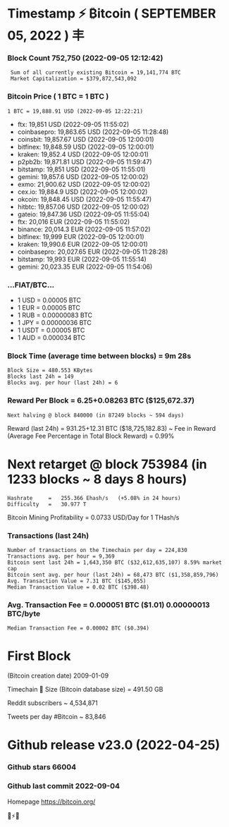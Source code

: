 # Timestamp ⚡ ₿itcoin ( SEPTEMBER 05, 2022 ) 丰
### Block Count	752,750 (2022-09-05 12:12:42)
     Sum of all currently existing Bitcoin = 19,141,774 BTC
     Market Capitalization = $379,872,543,092
### Bitcoin Price ( 1 BTC = 1 BTC )
	1 BTC = 19,888.91 USD (2022-09-05 12:22:21)
- ftx: 19,851 USD (2022-09-05 11:55:02)
- coinbasepro: 19,863.65 USD (2022-09-05 11:28:48)
- coinsbit: 19,857.67 USD (2022-09-05 12:00:01)
- bitfinex: 19,848.59 USD (2022-09-05 12:00:01)
- kraken: 19,852.4 USD (2022-09-05 12:00:01)
- p2pb2b: 19,871.81 USD (2022-09-05 11:59:47)
- bitstamp: 19,851 USD (2022-09-05 11:55:01)
- gemini: 19,857.6 USD (2022-09-05 12:00:02)
- exmo: 21,900.62 USD (2022-09-05 12:00:02)
- cex.io: 19,884.9 USD (2022-09-05 12:00:02)
- okcoin: 19,848.45 USD (2022-09-05 11:55:47)
- hitbtc: 19,857.06 USD (2022-09-05 12:00:02)
- gateio: 19,847.36 USD (2022-09-05 11:55:04)
- ftx: 20,016 EUR (2022-09-05 11:55:02)
- binance: 20,014.3 EUR (2022-09-05 11:57:02)
- bitfinex: 19,999 EUR (2022-09-05 12:00:01)
- kraken: 19,990.6 EUR (2022-09-05 12:00:01)
- coinbasepro: 20,027.65 EUR (2022-09-05 11:28:28)
- bitstamp: 19,993 EUR (2022-09-05 11:55:14)
- gemini: 20,023.35 EUR (2022-09-05 11:54:06)
### ...FIAT/BTC...
- 1 USD = 0.00005 BTC
- 1 EUR = 0.00005 BTC
- 1 RUB = 0.00000083 BTC
- 1 JPY = 0.00000036 BTC
- 1 USDT = 0.00005 BTC
- 1 AUD = 0.000034 BTC
### Block Time (average time between blocks) = 9m 28s
    Block Size = 480.553 KBytes
    Blocks last 24h = 149
    Blocks avg. per hour (last 24h) = 6
### Reward Per Block = 6.25+0.08263 BTC ($125,672.37)
    Next halving @ block 840000 (in 87249 blocks ~ 594 days)
Reward (last 24h) = 931.25+12.31 BTC ($18,725,182.83) ~
Fee in Reward (Average Fee Percentage in Total Block Reward) = 0.99%
# Next retarget @ block 753984 (in 1233 blocks ~ 8 days 8 hours)
    Hashrate     =   255.366 Ehash/s   (+5.08% in 24 hours)
    Difficulty   =   30.977 T 
Bitcoin Mining Profitability	= 0.0733 USD/Day for 1 THash/s
### Transactions (last 24h)
    Number of transactions on the Timechain per day = 224,830
    Transactions avg. per hour = 9,369
    Bitcoin sent last 24h = 1,643,350 BTC ($32,612,635,107) 8.59% market cap
    Bitcoin sent avg. per hour (last 24h) = 68,473 BTC ($1,358,859,796)
    Avg. Transaction Value = 7.31 BTC ($145,055)
    Median Transaction Value = 0.02 BTC ($398.48)
### Avg. Transaction Fee = 0.000051 BTC ($1.01) 0.00000013 BTC/byte
    Median Transaction Fee = 0.00002 BTC ($0.394)
# First Block
(Bitcoin creation date)	2009-01-09

Timechain 🪩 Size (Bitcoin database size) = 491.50 GB

Reddit subscribers	~ 4,534,871

Tweets per day #Bitcoin	~ 83,846
# Github release	v23.0 (2022-04-25)
### Github stars	66004
### Github last commit	2022-09-04

Homepage	https://bitcoin.org/

💙⚡💜
